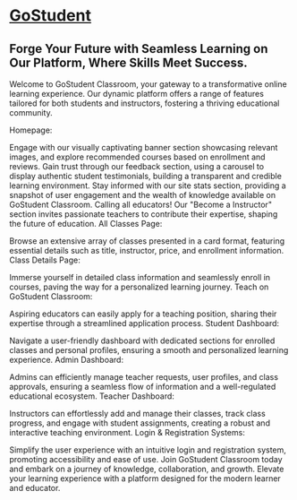 # [GoStudent](https://gostudent.vercel.app/) 
## Forge Your Future with Seamless Learning on Our Platform, Where Skills Meet Success.

Welcome to GoStudent Classroom, your gateway to a transformative online learning experience. Our dynamic platform offers a range of features tailored for both students and instructors, fostering a thriving educational community.

Homepage:

Engage with our visually captivating banner section showcasing relevant images, and explore recommended courses based on enrollment and reviews.
Gain trust through our feedback section, using a carousel to display authentic student testimonials, building a transparent and credible learning environment.
Stay informed with our site stats section, providing a snapshot of user engagement and the wealth of knowledge available on GoStudent Classroom.
Calling all educators! Our "Become a Instructor" section invites passionate teachers to contribute their expertise, shaping the future of education.
All Classes Page:

Browse an extensive array of classes presented in a card format, featuring essential details such as title, instructor, price, and enrollment information.
Class Details Page:

Immerse yourself in detailed class information and seamlessly enroll in courses, paving the way for a personalized learning journey.
Teach on GoStudent Classroom:

Aspiring educators can easily apply for a teaching position, sharing their expertise through a streamlined application process.
Student Dashboard:

Navigate a user-friendly dashboard with dedicated sections for enrolled classes and personal profiles, ensuring a smooth and personalized learning experience.
Admin Dashboard:

Admins can efficiently manage teacher requests, user profiles, and class approvals, ensuring a seamless flow of information and a well-regulated educational ecosystem.
Teacher Dashboard:

Instructors can effortlessly add and manage their classes, track class progress, and engage with student assignments, creating a robust and interactive teaching environment.
Login & Registration Systems:

Simplify the user experience with an intuitive login and registration system, promoting accessibility and ease of use.
Join GoStudent Classroom today and embark on a journey of knowledge, collaboration, and growth. Elevate your learning experience with a platform designed for the modern learner and educator.